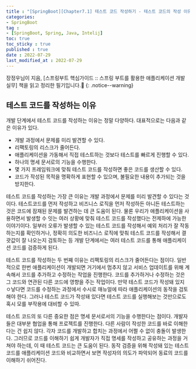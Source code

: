 ```yaml
---
title : "[SpringBoot][Chapter7.1] 테스트 코드 작성하기 - 테스트 코드의 작성 이유"
categories:
- SpringBoot
tag :
- [SpringBoot, Spring, Java, Intelij]
toc: true
toc_sticky : true
published : true
date : 2022-07-29
last_modified_at : 2022-07-29
---
```






장정우님이 지음, [스프링부트 핵심가이드 :: 스프링 부트를 활용한 애플리케이션 개발 실무] 책을 읽고 정리한 필기입니다.📢
{: .notice--warning}



## 테스트 코드를 작성하는 이유

개발 단계에서 테스트 코드를 작성하는 이유는 정말 다양하다. 대표적으로는 다음과 같은 이유가 있다.

- 개발 과정에서 문제를 미리 발견할 수 있다.
- 리팩토링의 리스크가 줄어든다.
- 애플리케이션을 가동해서 직접 테스트하는 것보다 테스트를 빠르게 진행할 수 있다.
- 하나의 명세 문서로의 기능을 수행한다.
- 몇 가지 프레임워크에 맞춰 테스트 코드를 작성하면 좋은 코드를 생산할 수 있다.
- 코드가 작성된 목적을 명확하게 표현할 수 있으며, 불필요한 내용이 추가되는 것을 방지한다.



테스트 코드를 작성하는 가장 큰 이유는 개발 과정에서 문제를 미리 발견할 수 있다는 것이다. 테스트코드를 먼저 작성하고 비즈니스 로직을 먼저 작성하든 아니든 테스트하는 것은 코드에 잠재된 문제를 발견하는 데 큰 도움이 된다. 물론 우리가 애플리케이션을 사용하면서 발생할 수 잇는 여러 상황에 맞춰 테스트 코드를 작성했다는 전제하에 가능한 이야기이다. 일부러 오류가 발생할 수 있는 테스트 코드를 작성해서 예외 처리가 잘 작동하는지를 확인하거나, 정확히 의도한 비즈니스 로직에 맞춰 테스트 코드를 작성해서 결괏값이 잘 나오는지 검토하는 등 개발 단계에서는 여러 테스트 코드를 통해 애플리케이션 코드를 검증하게 된다.

테스트 코드를 작성하는 두 번째 이유는 리팩토링의 리스크가 줄어든다는 점이다. 일반적으로 한번 애플리케이션이 개발되면 거기에서 멈추지 않고 서비스 업데이트를 위해 계속해서 코드를 추가하고 수정하는 작업을 진행한다. 코드를 추가하거나 수정하는 것은 그 코드와 연관된 다른 코드에 영향을 주는 작업이다. 만약 테스트 코드가 작성돼 있지 ㅇ낳다면 코드를 수정하는 과정에서 수시로 매뉴얼에 따라 애플리케이션의 동작을 검토해야 한다. 그러나 테스트 코드가 작성돼 있다면 테스트 코드를 실행해보는 것만으로도 혹시 모를 부작용에 대비할 수 있따.

테스트 코드의 또 다른 중요한 점은 명세 문서로서의 기능을 수행한다는 점이다. 개발자들은 대부분 협업을 통해 프로젝트를 진행한다. 다른 사람이 작성한 코드를 바로 이해한다는 건 쉽지 않다. 각자 코드를 개발하고 합치는 과정에서 어쩔 수 없이 충돌이 발생한다. 그러므로 코드를 이해하기 쉽게 개발자가 직접 명세를 작성하고 공유하는 과정을 거쳐야 하는데, 이 때 테스트 코드는 큰 도움이 된다. 동작 검증을 위해 작성돼 있는 테스트 코드를 애플리케이션 코드와 비교하면서 보면 작성자의 의도가 파악되어 동료의 코드를 이해하기 쉬어진다.
